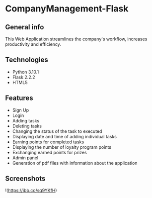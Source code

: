 # CompanyManagement-Flask

## General info
This Web Application streamlines the company's workflow, increases productivity and efficiency.

## Technologies
* Python 3.10.1
* Flask 2.2.2
* HTML5

## Features
* Sign Up
* Login
* Adding tasks
* Deleting tasks
* Changing the status of the task to executed
* Displaying date and time of adding individual tasks
* Earning points for completed tasks
* Displaying the number of loyalty program points
* Exchanging earned points for prizes
* Admin panel
* Generation of pdf files with information about the application
  
## Screenshots
!(https://ibb.co/sq9YKfH)
